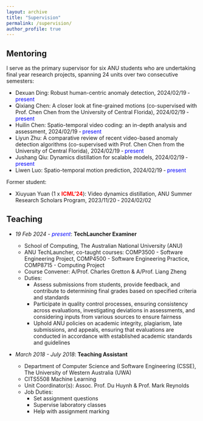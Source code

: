 ```yaml
---
layout: archive
title: "Supervision"
permalink: /supervision/
author_profile: true
---
```


<style>
a:link {
  text-decoration: none;
}

a:visited {
  text-decoration: none;
}

a:hover {
  text-decoration: underline;
}

a:active {
  text-decoration: underline;
}
</style>

<h2>Mentoring</h2>

I serve as the primary supervisor for six ANU students who are undertaking final year research projects, spanning 24 units over two consecutive semesters:

* Dexuan Ding: Robust human-centric anomaly detection, 2024/02/19 ‑ <font color="blue">present</font> 
* Qixiang Chen: A closer look at fine-grained motions (co-supervised with [Prof. Chen Chen](https://www.crcv.ucf.edu/chenchen/) from the University of Central Florida), 2024/02/19 ‑ <font color="blue">present</font> 
* Huilin Chen: Spatio-temporal video coding: an in-depth analysis and assessment, 2024/02/19 ‑ <font color="blue">present</font> 
* Liyun Zhu: A comparative review of recent video-based anomaly detection algorithms (co-supervised with [Prof. Chen Chen](https://www.crcv.ucf.edu/chenchen/) from the University of Central Florida), 2024/02/19 ‑ <font color="blue">present</font> 
* Jushang Qiu: Dynamics distillation for scalable models, 2024/02/19 ‑ <font color="blue">present</font> 
* Liwen Luo: Spatio-temporal motion prediction, 2024/02/19 ‑ <font color="blue">present</font> 

Former student:

* Xiuyuan Yuan (1 x <font color="red"><strong>ICML’24</strong></font>): Video dynamics distillation, ANU Summer Research Scholars Program, 2023/11/20 ‑ 2024/02/02

<h2>Teaching</h2>

* *19 Feb 2024 - <font color="blue">present</font>*: **TechLauncher Examiner**
  * School of Computing, The Australian National University (ANU)
  * [ANU TechLauncher](https://comp.anu.edu.au/TechLauncher/), co-taught courses: [COMP3500 - Software Engineering Project](https://programsandcourses.anu.edu.au/course/comp3500), [COMP4500 - Software Engineering Practice](https://programsandcourses.anu.edu.au/2023/course/COMP4500), [COMP8715 - Computing Project](https://programsandcourses.anu.edu.au/course/comp8715)
  * Course Convener: [A/Prof. Charles Gretton](https://researchers.anu.edu.au/researchers/gretton-co) & [A/Prof. Liang Zheng](https://zheng-lab.cecs.anu.edu.au/)
  * Duties:
    * Assess submissions from students, provide feedback, and contribute to determining final grades based on specified criteria and standards
    * Participate in quality control processes, ensuring consistency across evaluations, investigating deviations in assessments, and considering inputs from various sources to ensure fairness
    * Uphold ANU policies on academic integrity, plagiarism, late submissions, and appeals, ensuring that evaluations are conducted in accordance with established academic standards and guidelines

* *March 2018 - July 2018*: **Teaching Assistant**
  * Department of Computer Science and Software Engineering (CSSE), The University of Western Australia (UWA)
  * [CITS5508 Machine Learning](https://handbooks.uwa.edu.au/unitdetails?code=CITS5508)
  * Unit Coordinator(s): [Assoc. Prof. Du Huynh](https://research-repository.uwa.edu.au/en/persons/du-huynh) & [Prof. Mark Reynolds](https://research-repository.uwa.edu.au/en/persons/mark-reynolds)
  * Job Duties:
    * Set assignment questions
    * Supervise laboratory classes
    * Help with assignment marking

<!-- <font color="blue">I am currently a research-intensive staff working on academic and industrial research projects, and I am not engaged in any teaching at this time.</font> -->

